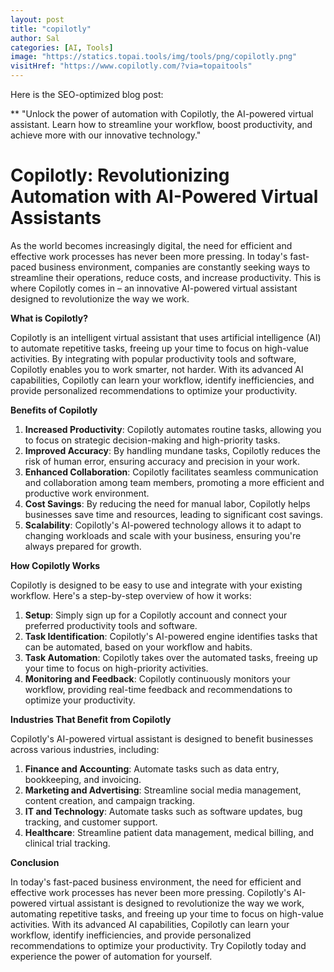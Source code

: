```yaml
---
layout: post
title: "copilotly"
author: Sal
categories: [AI, Tools]
image: "https://statics.topai.tools/img/tools/png/copilotly.png"
visitHref: "https://www.copilotly.com/?via=topaitools"
---
```


Here is the SEO-optimized blog post:

**
"Unlock the power of automation with Copilotly, the AI-powered virtual assistant. Learn how to streamline your workflow, boost productivity, and achieve more with our innovative technology."

# Copilotly: Revolutionizing Automation with AI-Powered Virtual Assistants

As the world becomes increasingly digital, the need for efficient and effective work processes has never been more pressing. In today's fast-paced business environment, companies are constantly seeking ways to streamline their operations, reduce costs, and increase productivity. This is where Copilotly comes in – an innovative AI-powered virtual assistant designed to revolutionize the way we work.

**What is Copilotly?**

Copilotly is an intelligent virtual assistant that uses artificial intelligence (AI) to automate repetitive tasks, freeing up your time to focus on high-value activities. By integrating with popular productivity tools and software, Copilotly enables you to work smarter, not harder. With its advanced AI capabilities, Copilotly can learn your workflow, identify inefficiencies, and provide personalized recommendations to optimize your productivity.

**Benefits of Copilotly**

1. **Increased Productivity**: Copilotly automates routine tasks, allowing you to focus on strategic decision-making and high-priority tasks.
2. **Improved Accuracy**: By handling mundane tasks, Copilotly reduces the risk of human error, ensuring accuracy and precision in your work.
3. **Enhanced Collaboration**: Copilotly facilitates seamless communication and collaboration among team members, promoting a more efficient and productive work environment.
4. **Cost Savings**: By reducing the need for manual labor, Copilotly helps businesses save time and resources, leading to significant cost savings.
5. **Scalability**: Copilotly's AI-powered technology allows it to adapt to changing workloads and scale with your business, ensuring you're always prepared for growth.

**How Copilotly Works**

Copilotly is designed to be easy to use and integrate with your existing workflow. Here's a step-by-step overview of how it works:

1. **Setup**: Simply sign up for a Copilotly account and connect your preferred productivity tools and software.
2. **Task Identification**: Copilotly's AI-powered engine identifies tasks that can be automated, based on your workflow and habits.
3. **Task Automation**: Copilotly takes over the automated tasks, freeing up your time to focus on high-priority activities.
4. **Monitoring and Feedback**: Copilotly continuously monitors your workflow, providing real-time feedback and recommendations to optimize your productivity.

**Industries That Benefit from Copilotly**

Copilotly's AI-powered virtual assistant is designed to benefit businesses across various industries, including:

1. **Finance and Accounting**: Automate tasks such as data entry, bookkeeping, and invoicing.
2. **Marketing and Advertising**: Streamline social media management, content creation, and campaign tracking.
3. **IT and Technology**: Automate tasks such as software updates, bug tracking, and customer support.
4. **Healthcare**: Streamline patient data management, medical billing, and clinical trial tracking.

**Conclusion**

In today's fast-paced business environment, the need for efficient and effective work processes has never been more pressing. Copilotly's AI-powered virtual assistant is designed to revolutionize the way we work, automating repetitive tasks, and freeing up your time to focus on high-value activities. With its advanced AI capabilities, Copilotly can learn your workflow, identify inefficiencies, and provide personalized recommendations to optimize your productivity. Try Copilotly today and experience the power of automation for yourself.
